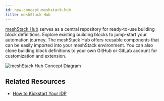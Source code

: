 ```yaml
---
id: new-concept-meshstack-hub
title: meshStack Hub
---
```


[meshStack Hub](https://hub.meshcloud.io/all) serves as a central repository for ready-to-use building block definitions. Explore existing building blocks to jump-start your automation journey. The meshStack Hub offers reusable components that can be easily imported into your meshStack environment. You can also clone building block definitions to your own GitHub or GitLab account for customization and extension.

![meshStack Hub Concept Diagram](/assets/new_concept/concept_meshStack_Hub.png)

## Related Resources

- [How to Kickstart Your IDP](new-guide-how-to-kickstart-your-IDP.md)